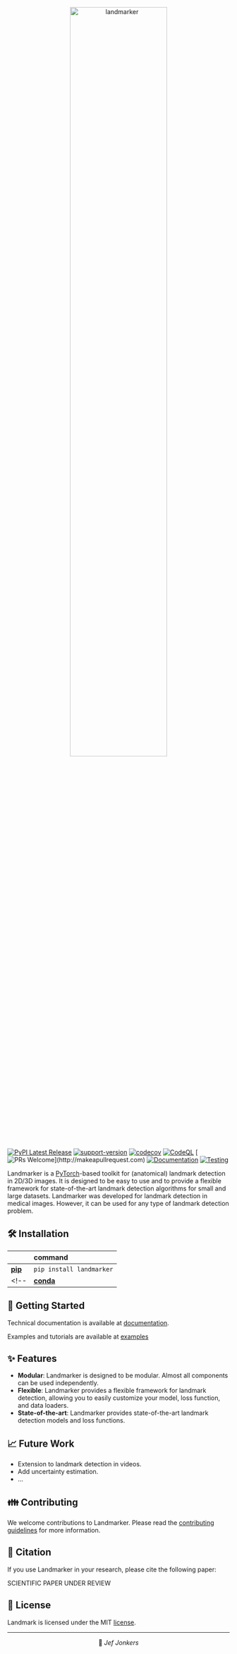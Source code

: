 <p align="center">
    <a href="https://predict-idlab.github.io/landmarker">
        <img alt="landmarker" src="https://raw.githubusercontent.com/predict-idlab/landmarker/main/docs/_static/images/logo.svg" width="66%">
    </a>
</p>

[![PyPI Latest Release](https://img.shields.io/pypi/v/landmarker.svg)](https://pypi.org/project/landmarker/)
[![support-version](https://img.shields.io/badge/python-3.10%20%7C%203.11-blue)](https://pypi.org/project/landmarker/)
[![codecov](https://img.shields.io/codecov/c/github/predict-idlab/landmarker?logo=codecov)](https://codecov.io/gh/predict-idlab/landmarker)
[![CodeQL](https://github.com/predict-idlab/landmarker/actions/workflows/codeql.yml/badge.svg)](https://github.com/predict-idlab/landmarker/actions/workflows/codeql.yml)
[![PRs Welcome](https://img.shields.io/badge/PRs-welcome-brightgreen.svg?)](http://makeapullrequest.com)
[![Documentation](https://github.com/predict-idlab/landmarker/actions/workflows/documentation.yml/badge.svg)](https://predict-idlab.github.io/landmarker/)
[![Testing](https://github.com/predict-idlab/landmarker/actions/workflows/tests.yml/badge.svg)](https://github.com/predict-idlab/landmarker/actions/workflows/tests.yml)


Landmarker is a [PyTorch](https://pytorch.org/)-based toolkit for (anatomical) landmark detection in 2D/3D images. It is designed to be easy to use and to provide a flexible framework for state-of-the-art landmark detection algorithms for small and large datasets. Landmarker was developed for landmark detection in medical images. However, it can be used for any type of landmark detection problem.

## 🛠️ Installation

|                                                      | command                               |
| :--------------------------------------------------- | :------------------------------------ |
| [**pip**](https://pypi.org/project/landmarker)          | `pip install landmarker`                  |
<!-- | [**conda**](https://anaconda.org/conda-forge/landmarker) | `conda install -c conda-forge landmarker` | -->

## 🚀 Getting Started
Technical documentation is available at [documentation](https://predict-idlab.github.io/landmarker/).

Examples and tutorials are available at [examples](https://predict-idlab.github.io/landmarker/examples/index.html)

## ✨ Features
- **Modular**: Landmarker is designed to be modular. Almost all components can be used independently.
- **Flexible**: Landmarker provides a flexible framework for landmark detection, allowing you to easily customize your model, loss function, and data loaders.
- **State-of-the-art**: Landmarker provides state-of-the-art landmark detection models and loss functions.

## 📈 Future Work
- Extension to landmark detection in videos.
- Add uncertainty estimation.
- ...

 ## 👪 Contributing

We welcome contributions to Landmarker. Please read the [contributing guidelines](CONTRIBUTING.md) for more information.

## 📖 Citation
If you use Landmarker in your research, please cite the following paper:

SCIENTIFIC PAPER UNDER REVIEW

## 📝 License
Landmark is licensed under the MIT [license](LICENSE).

---

<p align="center">
👤 <i>Jef Jonkers</i>
</p>
